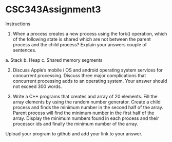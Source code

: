 # CSC343Assignment3

Instructions
1. When a process creates a new process using the fork() operation, which of the following state is shared which are not between the parent process and the child process? Explain your answers couple of sentences.

a. Stack  b. Heap c. Shared memory segments

2. Discuss Apple’s mobile i OS  and android operating system services for concurrent processing. Discuss three major complications that concurrent processing adds to an operating system. Your answer should not exceed 300 words.

 3. Write a C++ programs that creates and array of 20 elements. Fill the array elements by using the random number generator. Create a child process and finds the minimum number in the second half of the array. Parent process will find the minimum number in the first half of the array. Display the minimum numbers found in each process and their processor ids and finally the minimum number of the array.

Upload your program to github and add your link to your answer.
